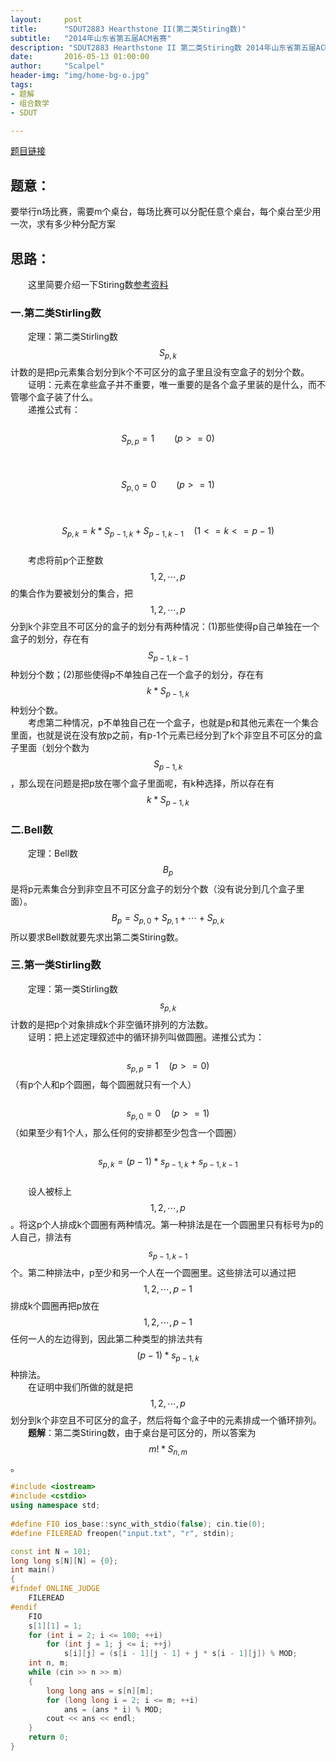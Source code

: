 ```yaml
---
layout:     post
title:      "SDUT2883 Hearthstone II(第二类Stiring数)"
subtitle:   "2014年山东省第五届ACM省赛"
description: "SDUT2883 Hearthstone II 第二类Stiring数 2014年山东省第五届ACM省赛"
date:       2016-05-13 01:00:00
author:     "Scalpel"
header-img: "img/home-bg-o.jpg"
tags:
- 题解
- 组合数学
- SDUT

---
```

[题目链接](http://acm.sdut.edu.cn/sdutoj/problem.php?action=showproblem&problemid=2883)

## 题意：  
要举行n场比赛，需要m个桌台，每场比赛可以分配任意个桌台，每个桌台至少用一次，求有多少种分配方案  

## 思路：  
　　这里简要介绍一下Stiring数[参考资料](http://blog.csdn.net/sr_19930829/article/details/40888349)

### 一.第二类Stirling数  
　　定理：第二类Stirling数$$S_{p,k}$$计数的是把p元素集合划分到k个不可区分的盒子里且没有空盒子的划分个数。  
　　证明：元素在拿些盒子并不重要，唯一重要的是各个盒子里装的是什么，而不管哪个盒子装了什么。  
　　递推公式有：  
　　$$S_{p,p}=1 \qquad (p>=0)$$  
　　$$S_{p,0}=0  \qquad (p>=1)$$  
　　$$S_{p,k}=k*S_{p-1,k}+S_{p-1,k-1}\quad(1<=k<=p-1)$$  
　　考虑将前p个正整数$$1,2,\cdots,p$$的集合作为要被划分的集合，把$${1,2,\cdots,p}$$分到k个非空且不可区分的盒子的划分有两种情况：(1)那些使得p自己单独在一个盒子的划分，存在有$$S_{p-1,k-1}$$种划分个数；(2)那些使得p不单独自己在一个盒子的划分，存在有$$k*S_{p-1,k}$$种划分个数。  
　　考虑第二种情况，p不单独自己在一个盒子，也就是p和其他元素在一个集合里面，也就是说在没有放p之前，有p-1个元素已经分到了k个非空且不可区分的盒子里面（划分个数为$$S_{p-1,k}$$，那么现在问题是把p放在哪个盒子里面呢，有k种选择，所以存在有$$k*S_{p-1,k}$$

### 二.Bell数
　　定理：Bell数$$B_p$$是将p元素集合分到非空且不可区分盒子的划分个数（没有说分到几个盒子里面）。$$B_p=S_{p,0}+S_{p,1}+\cdots+S_{p,k}$$所以要求Bell数就要先求出第二类Stiring数。

### 三.第一类Stirling数
　　定理：第一类Stirling数$$s_{p,k}$$计数的是把p个对象排成k个非空循环排列的方法数。  
　　证明：把上述定理叙述中的循环排列叫做圆圈。递推公式为：  
　　$$s_{p,p}=1\quad(p>=0)$$（有p个人和p个圆圈，每个圆圈就只有一个人）  
　　$$s_{p,0}=0\quad(p>=1)$$（如果至少有1个人，那么任何的安排都至少包含一个圆圈）  
　　$$s_{p,k}=(p-1)*s_{p-1,k}+s_{p-1,k-1}$$  
　　设人被标上$$1,2,\cdots,p$$。将这p个人排成k个圆圈有两种情况。第一种排法是在一个圆圈里只有标号为p的人自己，排法有$$s_{p-1,k-1}$$个。第二种排法中，p至少和另一个人在一个圆圈里。这些排法可以通过把$$1,2,\cdots,p-1$$排成k个圆圈再把p放在$$1,2,\cdots,p-1$$任何一人的左边得到，因此第二种类型的排法共有$$(p-1)*s_{p-1,k}$$种排法。  
　　在证明中我们所做的就是把$${1,2,\cdots,p}$$划分到k个非空且不可区分的盒子，然后将每个盒子中的元素排成一个循环排列。  
　　**题解**：第二类Stiring数，由于桌台是可区分的，所以答案为$$m!*S_{n,m}$$。
       
~~~cpp
#include <iostream>   
#include <cstdio>   
using namespace std;  
  
#define FIO ios_base::sync_with_stdio(false); cin.tie(0);  
#define FILEREAD freopen("input.txt", "r", stdin);  

const int N = 101;  
long long s[N][N] = {0};  
int main()  
{  
#ifndef ONLINE_JUDGE  
    FILEREAD  
#endif  
    FIO      
    s[1][1] = 1;  
    for (int i = 2; i <= 100; ++i)  
        for (int j = 1; j <= i; ++j)  
            s[i][j] = (s[i - 1][j - 1] + j * s[i - 1][j]) % MOD;  
    int n, m;  
    while (cin >> n >> m)  
    {  
        long long ans = s[n][m];  
        for (long long i = 2; i <= m; ++i)  
            ans = (ans * i) % MOD;  
        cout << ans << endl;  
    }  
    return 0;  
}  
~~~



